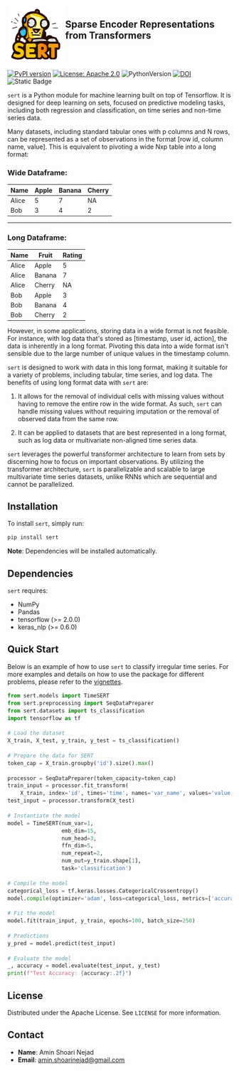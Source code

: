 <img src="sert_logo.png" width="130" height="130" align="left"> 

## Sparse Encoder Representations from Transformers

<br clear="left" />


[![PyPI version](https://badge.fury.io/py/sert.svg)](https://badge.fury.io/py/sert)
[![License: Apache 2.0](https://img.shields.io/badge/License-Apache%202.0-blue.svg)](https://opensource.org/licenses/Apache-2.0)
![PythonVersion](https://img.shields.io/badge/python-3.8%20%7C%203.9%20%7C%203.10-blue)
[![DOI](https://zenodo.org/badge/688131344.svg)](https://zenodo.org/badge/latestdoi/688131344)
![Static Badge](https://img.shields.io/badge/Lifecycle-experimental-orange)


`sert` is a Python module for machine learning built on top of Tensorflow. It is designed for deep learning on sets, focused on predictive modeling tasks, including both regression and classification, on time series and non-time series data.

Many datasets, including standard tabular ones with p columns and N rows, can be represented as a set of observations in the format [row id, column name, value]. This is equivalent to pivoting a wide Nxp table into a long format:

### Wide Dataframe:

| Name  | Apple | Banana | Cherry |
|-------|-------|--------|--------|
| Alice | 5     | 7      | NA     |
| Bob   | 3     | 4      | 2      |

---

### Long Dataframe:

| Name  | Fruit  | Rating |
|-------|--------|--------|
| Alice | Apple  | 5      |
| Alice | Banana | 7      |
| Alice | Cherry | NA     | 
| Bob   | Apple  | 3      |
| Bob   | Banana | 4      |
| Bob   | Cherry | 2      |


However, in some applications, storing data in a wide format is not feasible. For instance, with log data that's stored as [timestamp, user id, action], the data is inherently in a long format. Pivoting this data into a wide format isn't sensible due to the large number of unique values in the timestamp column.

`sert` is designed to work with data in this long format, making it suitable for a variety of problems, including tabular, time series, and log data. The benefits of using long format data with `sert` are:

1. It allows for the removal of individual cells with missing values without having to remove the entire row in the wide format. As such, `sert` can handle missing values without requiring imputation or the removal of observed data from the same row.

2. It can be applied to datasets that are best represented in a long format, such as log data or multivariate non-aligned time series data.

`sert` leverages the powerful transformer architecture to learn from sets by discerning how to focus on important observations. By utilizing the transformer architecture, `sert` is parallelizable and scalable to large multivariate time series datasets, unlike RNNs which are sequential and cannot be parallelized.

## Installation

To install `sert`, simply run:

```bash
pip install sert
```

**Note**: Dependencies will be installed automatically.

## Dependencies

`sert` requires:

- NumPy
- Pandas
- tensorflow (>= 2.0.0)
- keras_nlp (>= 0.6.0)


## Quick Start

Below is an example of how to use `sert` to classify irregular time series. For more examples and details on how to use the package for different problems, please refer to the [vignettes](https://github.com/Aminsn/sert/tree/master/vignettes).

```python
from sert.models import TimeSERT
from sert.preprocessing import SeqDataPreparer
from sert.datasets import ts_classification
import tensorflow as tf

# Load the dataset
X_train, X_test, y_train, y_test = ts_classification()

# Prepare the data for SERT
token_cap = X_train.groupby('id').size().max()

processor = SeqDataPreparer(token_capacity=token_cap)
train_input = processor.fit_transform(
    X_train, index='id', times='time', names='var_name', values='value')
test_input = processor.transform(X_test)

# Instantiate the model
model = TimeSERT(num_var=1,
                 emb_dim=15,
                 num_head=3,
                 ffn_dim=5,
                 num_repeat=2,
                 num_out=y_train.shape[1],
                 task='classification')

# Compile the model
categorical_loss = tf.keras.losses.CategoricalCrossentropy()
model.compile(optimizer='adam', loss=categorical_loss, metrics=['accuracy'])

# Fit the model
model.fit(train_input, y_train, epochs=100, batch_size=250)

# Predictions
y_pred = model.predict(test_input)

# Evaluate the model
_, accuracy = model.evaluate(test_input, y_test)
print(f"Test Accuracy: {accuracy:.2f}")
```


## License

Distributed under the Apache License. See `LICENSE` for more information.

## Contact

- **Name**: Amin Shoari Nejad
- **Email**: amin.shoarinejad@gmail.com
